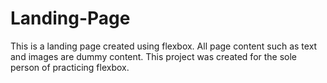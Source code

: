 # Landing-Page

This is a landing page created using flexbox. All page content such as text and images are dummy content. This project was created for the sole person of practicing flexbox.
